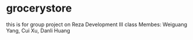 # grocerystore
this is for group project on Reza Development III class
Membes: Weiguang Yang, Cui Xu, Danli Huang
